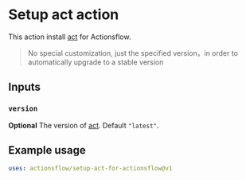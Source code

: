 # Setup act action

This action install [act](https://github.com/nektos/act) for Actionsflow.

> No special customization, just the specified version，in order to automatically upgrade to a stable version

## Inputs

### `version`

**Optional** The version of [act](https://github.com/nektos/act). Default `"latest"`.

## Example usage

```yaml
uses: actionsflow/setup-act-for-actionsflow@v1
```